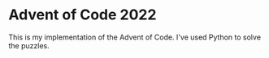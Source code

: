 # Advent of Code 2022

This is my implementation of the Advent of Code. I've used Python to solve the puzzles.
